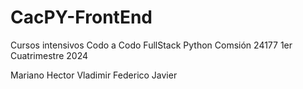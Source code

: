 # CacPY-FrontEnd

Cursos intensivos Codo a Codo
FullStack Python
Comsión 24177
1er Cuatrimestre 2024

Mariano
Hector
Vladimir
Federico
Javier